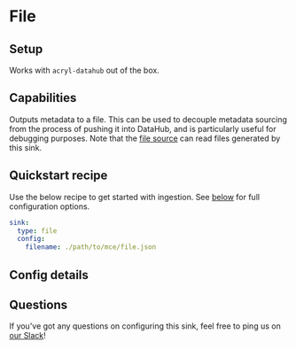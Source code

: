 # File

## Setup

Works with `acryl-datahub` out of the box.

## Capabilities

Outputs metadata to a file. This can be used to decouple metadata sourcing from the
process of pushing it into DataHub, and is particularly useful for debugging purposes.
Note that the [file source](../source_docs/file.md) can read files generated by this sink.

## Quickstart recipe

Use the below recipe to get started with ingestion. See [below](#config-details) for full configuration options.

```yml
sink:
  type: file
  config:
    filename: ./path/to/mce/file.json
```

## Config details

## Questions

If you've got any questions on configuring this sink, feel free to ping us on [our Slack](https://slack.datahubproject.io/)!
